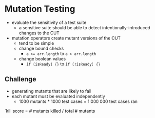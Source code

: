 # Mutation Testing
- evaluate the sensitivity of a test suite
	- a sensitive suite should be able to detect intentionally-introduced changes to the CUT
- mutation operators create mutant versions of the CUT
	- tend to be simple
	- change bound checks
		- `a >= arr.length` to `a > arr.length`
	- change boolean values
		- `if (isReady) {}` to `if (!isReady) {}`

## Challenge
- generating mutants that are likely to fail
- each mutant must be evaluated independently
	- 1000 mutants * 1000 test cases = 1 000 000 test cases ran

`kill score = # mutants killed / total # mutants
